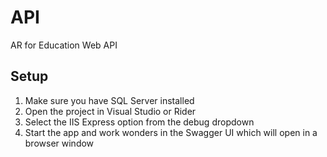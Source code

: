 # API
AR for Education Web API

## Setup
1. Make sure you have SQL Server installed
2. Open the project in Visual Studio or Rider
3. Select the IIS Express option from the debug dropdown
4. Start the app and work wonders in the Swagger UI which will open in a browser window
